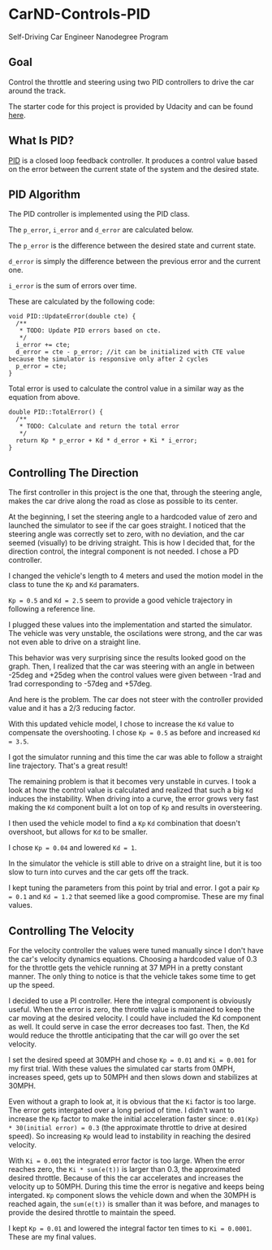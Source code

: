 # CarND-Controls-PID
Self-Driving Car Engineer Nanodegree Program

## Goal
Control the throttle and steering using two PID controllers to drive the car around the track.

The starter code for this project is provided by Udacity and can be found [here](https://github.com/udacity/CarND-PID-Control-Project).

## What Is PID?

[PID](https://en.wikipedia.org/wiki/PID_controller) is a closed loop feedback controller. It produces a control value based on the error between the current state of the system and the desired state.

## PID Algorithm
The PID controller is implemented using the PID class. 


The `p_error`, `i_error` and `d_error` are calculated below.

The `p_error` is the difference between the desired state and current state. 

`d_error` is simply the difference between the previous error and the current one.  

`i_error` is the sum of errors over time.

These are calculated by the following code:

```
void PID::UpdateError(double cte) {
  /**
   * TODO: Update PID errors based on cte.
   */
  i_error += cte;
  d_error = cte - p_error; //it can be initialized with CTE value because the simulator is responsive only after 2 cycles
  p_error = cte;
}
```

Total error is used to calculate the control value in a similar way as the equation from above.

```
double PID::TotalError() {
  /**
   * TODO: Calculate and return the total error
   */
  return Kp * p_error + Kd * d_error + Ki * i_error;
}
```
## Controlling The Direction
The first controller in this project is the one that, through the steering angle, makes the car drive along the road as close as possible to its center.

At the beginning, I set the steering angle to a hardcoded value of zero and launched the simulator to see if the car goes straight. I noticed that the steering angle was correctly set to zero, with no deviation, and the car seemed (visually) to be driving straight. This is how I decided that, for the direction control, the integral component is not needed. I chose a PD controller.


I changed the vehicle's length to 4 meters and used the motion model in the class to tune the `Kp` and `Kd` paramaters.


`Kp = 0.5` and `Kd = 2.5` seem to provide a good vehicle trajectory in following a reference line.

I plugged these values into the implementation and started the simulator. The vehicle was very unstable, the oscilations were strong, and the car was not even able to drive on a straight line.

This behavior was very surprising since the results looked good on the graph. Then, I realized that the car was steering with an angle in between -25deg and +25deg when the control values were given between -1rad and 1rad corresponding to -57deg and +57deg.


And here is the problem. The car does not steer with the controller provided value and it has a 2/3 reducing factor.

With this updated vehicle model, I chose to increase the `Kd` value to compensate the overshooting.
I chose `Kp = 0.5` as before and increased `Kd = 3.5`.


I got the simulator running and this time the car was able to follow a straight line trajectory. That's a great result!

The remaining problem is that it becomes very unstable in curves. I took a look at how the control value is calculated and realized that such a big `Kd` induces the instability. When driving into a curve, the error grows very fast making the `Kd` component built a lot on top of `Kp` and results in oversteering.

I then used the vehicle model to find a `Kp` `Kd` combination that doesn't overshoot, but allows for `Kd` to be smaller.

I chose `Kp = 0.04` and lowered `Kd = 1`.

In the simulator the vehicle is still able to drive on a straight line, but it is too slow to turn into curves and the car gets off the track.

I kept tuning the parameters from this point by trial and error. I got a pair `Kp = 0.1` and `Kd = 1.2` that seemed like a good compromise. These are my final values.


## Controlling The Velocity

For the velocity controller the values were tuned manually since I don't have the car's velocity dynamics equations.  Choosing a hardcoded value of 0.3 for the throttle gets the vehicle running at 37 MPH in a pretty constant manner. The only thing to notice is that the vehicle takes some time to get up the speed. 

I decided to use a PI controller. Here the integral component is obviously useful. When the error is zero, the throttle value is maintained to keep the car moving at the desired velocity. I could have included the Kd component as well. It could serve in case the error decreases too fast. Then, the Kd would reduce the throttle anticipating that the car will go over the set velocity.

I set the desired speed at 30MPH and chose `Kp = 0.01` and `Ki = 0.001` for my first trial. With these values the simulated car starts from 0MPH, increases speed, gets up to 50MPH and then slows down and stabilizes at 30MPH.

Even without a graph to look at, it is obvious that the `Ki` factor is too large. The error gets intergated over a long period of time. I didn't want to increase the `Kp` factor to make the initial acceleration faster since: `0.01(Kp) * 30(initial error) = 0.3` (the approximate throttle to drive at desired speed). So increasing `Kp` would lead to instability in reaching the desired velocity.

With `Ki = 0.001` the integrated error factor is too large. When the error reaches zero, the `Ki * sum(e(t))` is larger than 0.3, the approximated desired throttle. Because of this the car accelerates and increases the velocity up to 50MPH. During this time the error is negative and keeps being intergated. `Kp` component slows the vehicle down and when the 30MPH is reached again, the `sum(e(t))` is smaller than it was before, and manages to provide the desired throttle to maintain the speed.

I kept `Kp = 0.01` and lowered the integral factor ten times to `Ki = 0.0001`.
These are my final values.
